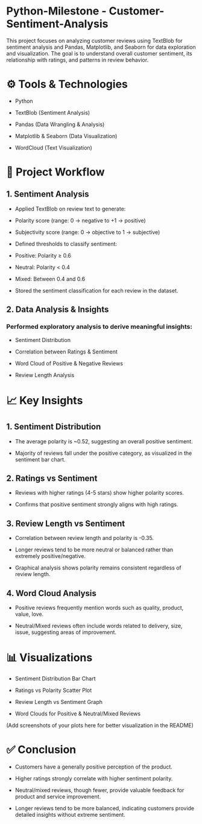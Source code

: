 # Python-Milestone - Customer-Sentiment-Analysis
This project focuses on analyzing customer reviews using TextBlob for sentiment analysis and Pandas, Matplotlib, and Seaborn for data exploration and visualization. The goal is to understand overall customer sentiment, its relationship with ratings, and patterns in review behavior.

# ⚙️ Tools & Technologies

- Python

- TextBlob (Sentiment Analysis)

- Pandas (Data Wrangling & Analysis)

- Matplotlib & Seaborn (Data Visualization)

- WordCloud (Text Visualization)

# 🚀 Project Workflow

## 1. Sentiment Analysis

- Applied TextBlob on review text to generate:

- Polarity score (range: 0 → negative to +1 → positive)

- Subjectivity score (range: 0 → objective to 1 → subjective)

- Defined thresholds to classify sentiment:

- Positive: Polarity ≥ 0.6

- Neutral: Polarity < 0.4

- Mixed: Between 0.4 and 0.6

- Stored the sentiment classification for each review in the dataset.

## 2. Data Analysis & Insights

### Performed exploratory analysis to derive meaningful insights:

- Sentiment Distribution

- Correlation between Ratings & Sentiment

- Word Cloud of Positive & Negative Reviews

- Review Length Analysis

# 📈 Key Insights

## 1. Sentiment Distribution

- The average polarity is ~0.52, suggesting an overall positive sentiment.

- Majority of reviews fall under the positive category, as visualized in the sentiment bar chart.

## 2. Ratings vs Sentiment

- Reviews with higher ratings (4-5 stars) show higher polarity scores.

- Confirms that positive sentiment strongly aligns with high ratings.

## 3. Review Length vs Sentiment

- Correlation between review length and polarity is -0.35.

- Longer reviews tend to be more neutral or balanced rather than extremely positive/negative.

- Graphical analysis shows polarity remains consistent regardless of review length.

## 4. Word Cloud Analysis

- Positive reviews frequently mention words such as quality, product, value, love.

- Neutral/Mixed reviews often include words related to delivery, size, issue, suggesting areas of improvement.

# 📊 Visualizations

- Sentiment Distribution Bar Chart

- Ratings vs Polarity Scatter Plot

- Review Length vs Sentiment Graph

- Word Clouds for Positive & Neutral/Mixed Reviews

(Add screenshots of your plots here for better visualization in the README)

# ✅ Conclusion

- Customers have a generally positive perception of the product.

- Higher ratings strongly correlate with higher sentiment polarity.

- Neutral/mixed reviews, though fewer, provide valuable feedback for product and service improvement.

- Longer reviews tend to be more balanced, indicating customers provide detailed insights without extreme sentiment.
